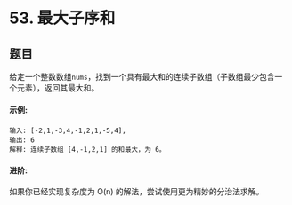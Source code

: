 # 53. 最大子序和

## 题目

给定一个整数数组`nums`，找到一个具有最大和的连续子数组（子数组最少包含一个元素），返回其最大和。

#### 示例:
```
输入: [-2,1,-3,4,-1,2,1,-5,4],
输出: 6
解释: 连续子数组 [4,-1,2,1] 的和最大，为 6。
```
#### 进阶:

如果你已经实现复杂度为 O(n) 的解法，尝试使用更为精妙的分治法求解。